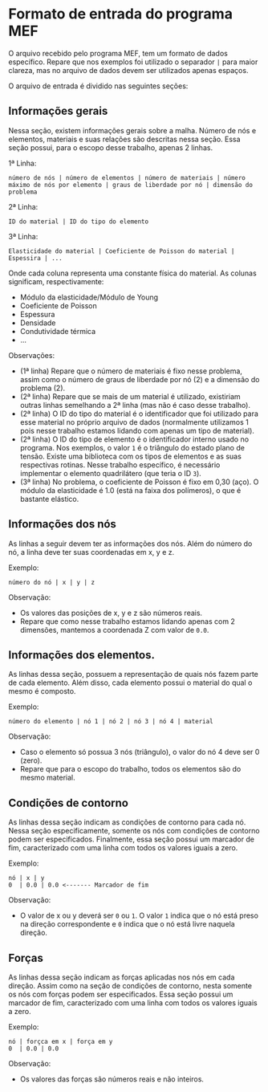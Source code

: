 # Formato de entrada do programa MEF

O arquivo recebido pelo programa MEF, tem um formato de dados específico. Repare que nos exemplos foi utilizado o separador ` | ` para maior clareza, mas no arquivo de dados devem ser utilizados apenas espaços.

O arquivo de entrada é dividido nas seguintes seções:

## Informações gerais

Nessa seção, existem informações gerais sobre a malha. Número de nós e elementos, materiais e suas relações são descritas nessa seção. Essa seção possui, para o escopo desse trabalho, apenas 2 linhas.

1ª Linha:
```
número de nós | número de elementos | número de materiais | número máximo de nós por elemento | graus de liberdade por nó | dimensão do problema
```

2ª Linha:
```
ID do material | ID do tipo do elemento
```

3ª Linha:
```
Elasticidade do material | Coeficiente de Poisson do material | Espessira | ...
```

Onde cada coluna representa uma constante física do material. As colunas significam, respectivamente:
- Módulo da elasticidade/Módulo de Young
- Coeficiente de Poisson
- Espessura
- Densidade
- Condutividade térmica
- ...

Observações:
* (1ª linha) Repare que o número de materiais é fixo nesse problema, assim como o número de graus de liberdade por nó (2) e a dimensão do problema (2). 
* (2ª linha) Repare que se mais de um material é utilizado, existiriam outras linhas semelhando a 2ª linha (mas não é caso desse trabalho).
* (2ª linha)  O ID do tipo do material é o identificador que foi utilizado para esse material no próprio arquivo de dados (normalmente utilizamos 1 pois nesse trabalho estamos lidando com apenas um tipo de material).
* (2ª linha)  O ID do tipo de elemento é o identificador interno usado no programa. Nos exemplos, o valor `1` é o triângulo do estado plano de tensão. Existe uma biblioteca com os tipos de elementos e as suas respectivas rotinas. Nesse trabalho específico, é necessário implementar o elemento quadrilátero (que teria o ID `3`).
* (3ª linha) No problema, o coeficiente de Poisson é fixo em 0,30 (aço). O módulo da elasticidade é 1.0 (está na faixa dos polímeros), o que é bastante elástico.

## Informações dos nós

As linhas a seguir devem ter as informações dos nós. Além do número do nó, a linha deve ter suas coordenadas em x, y e z.

Exemplo:
```
número do nó | x | y | z
```

Observação:
* Os valores das posições de x, y e z são números reais.
* Repare que como nesse trabalho estamos lidando apenas com 2 dimensões, mantemos a coordenada Z com valor de `0.0`.

## Informações dos elementos.

As linhas dessa seção, possuem a representação de quais nós fazem parte de cada elemento. Além disso, cada elemento possui o material do qual o mesmo é composto.

Exemplo:
```
número do elemento | nó 1 | nó 2 | nó 3 | nó 4 | material
```

Observação:
* Caso o elemento só possua 3 nós (triângulo), o valor do nó 4 deve ser 0 (zero).
* Repare que para o escopo do trabalho, todos os elementos são do mesmo material.

## Condições de contorno

As linhas dessa seção indicam as condições de contorno para cada nó. Nessa seção especificamente, somente os nós com condições de contorno podem ser especificados. Finalmente, essa seção possui um marcador de fim, caracterizado com uma linha com todos os valores iguais a zero.

Exemplo:
```
nó | x | y
0  | 0.0 | 0.0 <------- Marcador de fim
```

Observação:
* O valor de x ou y deverá ser `0` ou `1`. O valor `1` indica que o nó está preso na direção correspondente e `0` indica que o nó está livre naquela direção.

## Forças

As linhas dessa seção indicam as forças aplicadas nos nós em cada direção. Assim como na seção de condições de contorno, nesta somente os nós com forças podem ser especificados. Essa seção possui um marcador de fim, caracterizado com uma linha com todos os valores iguais a zero.

Exemplo:
```
nó | forçca em x | força em y
0  | 0.0 | 0.0
```

Observação:
* Os valores das forças são números reais e não inteiros.